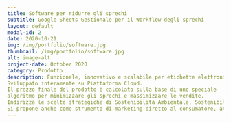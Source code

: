 ```yaml
---
title: Software per ridurre gli sprechi
subtitle: Google Sheets Gestionale per il Workflow degli sprechi
layout: default
modal-id: 2
date: 2020-10-21
img: /img/portfolio/software.jpg
thumbnail: /img/portfolio/software.jpg
alt: image-alt
project-date: October 2020
category: Prodotto
description: Funzionale, innovativo e scalabile per etichette elettroniche.
Sviluppato interamente su Piattaforma Cloud.
Il prezzo finale del prodotto è calcolato sulla base di uno speciale
algoritmo per minimizzare gli sprechi e massimizzare le vendite.
Indirizza le scelte strategiche di Sostenibilità Ambientale, Sostenibilità Sociale e Sostenibilità Economica.
Si propone anche come strumento di marketing diretto al consumatore, attraverso il quale comunicare in modo chiaro e immediato gli sforzi intrapresi a livello di Sostenibilità.
---
```

